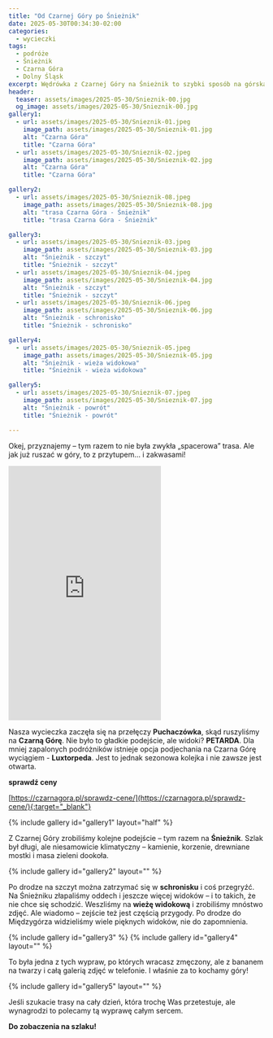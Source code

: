 ```yaml
---
title: "Od Czarnej Góry po Śnieżnik"
date: 2025-05-30T00:34:30-02:00
categories:
  - wycieczki
tags:
  - podróże
  - Śnieżnik
  - Czarna Góra
  - Dolny Śląsk
excerpt: Wędrówka z Czarnej Góry na Śnieżnik to szybki sposób na górską przygodę z pięknymi widokami, ciszą lasu i panoramą zapierającą dech w piersiach.
header:
  teaser: assets/images/2025-05-30/Snieznik-00.jpg
  og_image: assets/images/2025-05-30/Snieznik-00.jpg 
gallery1:
  - url: assets/images/2025-05-30/Snieznik-01.jpeg
    image_path: assets/images/2025-05-30/Snieznik-01.jpg
    alt: "Czarna Góra"
    title: "Czarna Góra"
  - url: assets/images/2025-05-30/Snieznik-02.jpeg
    image_path: assets/images/2025-05-30/Snieznik-02.jpg
    alt: "Czarna Góra"
    title: "Czarna Góra"

gallery2:
  - url: assets/images/2025-05-30/Snieznik-08.jpeg
    image_path: assets/images/2025-05-30/Snieznik-08.jpg
    alt: "trasa Czarna Góra - Śnieżnik"
    title: "trasa Czarna Góra - Śnieżnik"

gallery3:
  - url: assets/images/2025-05-30/Snieznik-03.jpeg
    image_path: assets/images/2025-05-30/Snieznik-03.jpg
    alt: "Śnieżnik - szczyt"
    title: "Śnieżnik - szczyt"
  - url: assets/images/2025-05-30/Snieznik-04.jpeg
    image_path: assets/images/2025-05-30/Snieznik-04.jpg
    alt: "Śnieżnik - szczyt"
    title: "Śnieżnik - szczyt"
  - url: assets/images/2025-05-30/Snieznik-06.jpeg
    image_path: assets/images/2025-05-30/Snieznik-06.jpg
    alt: "Śnieżnik - schronisko"
    title: "Śnieżnik - schronisko"

gallery4:    
  - url: assets/images/2025-05-30/Snieznik-05.jpeg
    image_path: assets/images/2025-05-30/Snieznik-05.jpg
    alt: "Śnieżnik - wieża widokowa"
    title: "Śnieżnik - wieża widokowa" 

gallery5:
  - url: assets/images/2025-05-30/Snieznik-07.jpeg
    image_path: assets/images/2025-05-30/Snieznik-07.jpg
    alt: "Śnieżnik - powrót"
    title: "Śnieżnik - powrót"

---
```


Okej, przyznajemy – tym razem to nie była zwykła „spacerowa” trasa. Ale jak już ruszać w góry, to z przytupem… i zakwasami! 

<iframe style="border:none;width: inherit;" src="https://mapy.com/s/bupabepafu" width="950" height="500" frameborder="0"></iframe>

Nasza wycieczka zaczęła się na przełęczy **Puchaczówka**, skąd ruszyliśmy na **Czarną Górę**. Nie było to gładkie podejście, ale widoki? **PETARDA**. Dla mniej zapalonych podróżników istnieje opcja podjechania na Czarna Górę wyciągiem - **Luxtorpeda**. Jest to jednak sezonowa kolejka i nie zawsze jest otwarta.

**sprawdź ceny**

[https://czarnagora.pl/sprawdz-cene/](https://czarnagora.pl/sprawdz-cene/){:target="_blank"}

{% include gallery id="gallery1" layout="half" %}

Z Czarnej Góry zrobiliśmy kolejne podejście – tym razem na **Śnieżnik**. Szlak był długi, ale niesamowicie klimatyczny – kamienie, korzenie, drewniane mostki i masa zieleni dookoła. 

{% include gallery id="gallery2" layout="" %}

Po drodze na szczyt można zatrzymać się w **schronisku** i coś przegryźć. Na Śnieżniku złapaliśmy oddech i jeszcze więcej widoków – i to takich, że nie chce się schodzić. Weszliśmy na **wieżę widokową** i zrobiliśmy mnóstwo zdjęć. Ale wiadomo – zejście też jest częścią przygody. Po drodze do Międzygórza widzieliśmy wiele pięknych widoków, nie do zapomnienia.

{% include gallery id="gallery3" %}
{% include gallery id="gallery4" layout="" %}

To była jedna z tych wypraw, po których wracasz zmęczony, ale z bananem na twarzy i całą galerią zdjęć w telefonie. I właśnie za to kochamy góry!

{% include gallery id="gallery5" layout="" %}

Jeśli szukacie trasy na cały dzień, która trochę Was przetestuje, ale wynagrodzi to polecamy tą wyprawę całym sercem.

**Do zobaczenia na szlaku!**